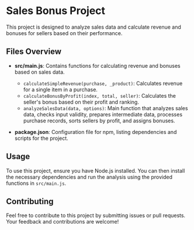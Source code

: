 # Sales Bonus Project

This project is designed to analyze sales data and calculate revenue and bonuses for sellers based on their performance.

## Files Overview

- **src/main.js**: Contains functions for calculating revenue and bonuses based on sales data.
  - `calculateSimpleRevenue(purchase, _product)`: Calculates revenue for a single item in a purchase.
  - `calculateBonusByProfit(index, total, seller)`: Calculates the seller's bonus based on their profit and ranking.
  - `analyzeSalesData(data, options)`: Main function that analyzes sales data, checks input validity, prepares intermediate data, processes purchase records, sorts sellers by profit, and assigns bonuses.

- **package.json**: Configuration file for npm, listing dependencies and scripts for the project.

## Usage

To use this project, ensure you have Node.js installed. You can then install the necessary dependencies and run the analysis using the provided functions in `src/main.js`.

## Contributing

Feel free to contribute to this project by submitting issues or pull requests. Your feedback and contributions are welcome!